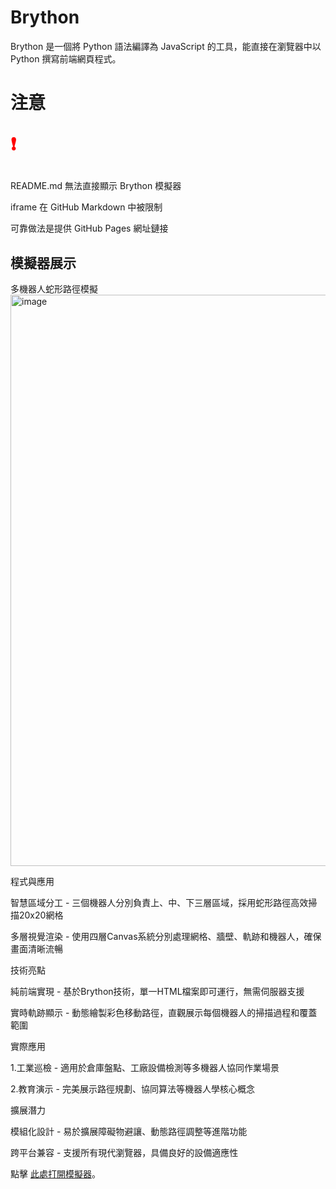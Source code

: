 # Brython

Brython 是一個將 Python 語法編譯為 JavaScript 的工具，能直接在瀏覽器中以 Python 撰寫前端網頁程式。

# 注意  <p style="color:red;">❗

README.md 無法直接顯示 Brython 模擬器

iframe 在 GitHub Markdown 中被限制

可靠做法是提供 GitHub Pages 網址鏈接

## 模擬器展示

多機器人蛇形路徑模擬
<img width="762" height="914" alt="image" src="https://github.com/user-attachments/assets/da432437-81ca-4fc6-8511-5c277be04a56" />

程式與應用


智慧區域分工 - 三個機器人分別負責上、中、下三層區域，採用蛇形路徑高效掃描20x20網格

多層視覺渲染 - 使用四層Canvas系統分別處理網格、牆壁、軌跡和機器人，確保畫面清晰流暢

技術亮點


純前端實現 - 基於Brython技術，單一HTML檔案即可運行，無需伺服器支援

實時軌跡顯示 - 動態繪製彩色移動路徑，直觀展示每個機器人的掃描過程和覆蓋範圍

實際應用


1.工業巡檢 - 適用於倉庫盤點、工廠設備檢測等多機器人協同作業場景

2.教育演示 - 完美展示路徑規劃、協同算法等機器人學核心概念

擴展潛力


模組化設計 - 易於擴展障礙物避讓、動態路徑調整等進階功能

跨平台兼容 - 支援所有現代瀏覽器，具備良好的設備適應性

 點擊 [此處打開模擬器](https://leceichen.github.io/w7-Brython-/ )。

